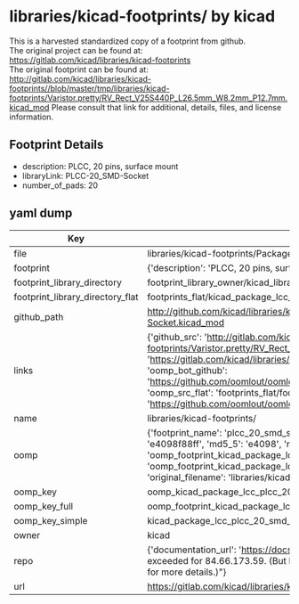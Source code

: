 # libraries/kicad-footprints/ by kicad  
This is a harvested standardized copy of a footprint from github.  
The original project can be found at:  
https://gitlab.com/kicad/libraries/kicad-footprints  
The original footprint can be found at:
http://gitlab.com/kicad/libraries/kicad-footprints//blob/master/tmp/libraries/kicad-footprints/Varistor.pretty/RV_Rect_V25S440P_L26.5mm_W8.2mm_P12.7mm.kicad_mod
Please consult that link for additional, details, files, and license information.  
## Footprint Details
* description: PLCC, 20 pins, surface mount  
* libraryLink: PLCC-20_SMD-Socket  
* number_of_pads: 20  
## yaml dump  
| Key | Value |  
| --- | --- |  
| file | libraries/kicad-footprints/Package_LCC.pretty/PLCC-20_SMD-Socket.kicad_mod |  
| footprint | {'description': 'PLCC, 20 pins, surface mount', 'libraryLink': 'PLCC-20_SMD-Socket', 'number_of_pads': 20} |  
| footprint_library_directory | footprint_library_owner/kicad_libraries/kicad-footprints/ |  
| footprint_library_directory_flat | footprints_flat/kicad_package_lcc_plcc_20_smd_socket/working |  
| github_path | http://github.com/kicad/libraries/kicad-footprints//blob/master/tmp/libraries/kicad-footprints/Package_LCC.pretty/PLCC-20_SMD-Socket.kicad_mod |  
| links | {'github_src': 'http://gitlab.com/kicad/libraries/kicad-footprints//blob/master/tmp/libraries/kicad-footprints/Varistor.pretty/RV_Rect_V25S440P_L26.5mm_W8.2mm_P12.7mm.kicad_mod', 'github_src_repo': 'https://gitlab.com/kicad/libraries/kicad-footprints', 'oomp_bot': 'footprints/kicad_package_lcc_plcc_20_smd_socket/working', 'oomp_bot_github': 'https://github.com/oomlout/oomlout_oomp_footprint_bot/tree/main/footprints/kicad_package_lcc_plcc_20_smd_socket/working', 'oomp_src_flat': 'footprints_flat/footprints_flat/kicad_package_lcc_plcc_20_smd_socket/working', 'oomp_src_flat_github': 'https://github.com/oomlout/oomlout_oomp_footprint_src/tree/main/footprints_flat/kicad_package_lcc_plcc_20_smd_socket/working'} |  
| name | libraries/kicad-footprints/ |  
| oomp | {'footprint_name': 'plcc_20_smd_socket', 'library_name': 'package_lcc', 'md5': 'e4098f88ff9e0f44798643b6e0b50905', 'md5_10': 'e4098f88ff', 'md5_5': 'e4098', 'md5_6': 'e4098f', 'oomp_key': 'oomp_kicad_package_lcc_plcc_20_smd_socket', 'oomp_key_extra': 'oomp_footprint_kicad_package_lcc_plcc_20_smd_socket', 'oomp_key_full': 'oomp_footprint_kicad_package_lcc_plcc_20_smd_socket_e4098f', 'oomp_key_simple': 'kicad_package_lcc_plcc_20_smd_socket', 'original_filename': 'libraries/kicad-footprints/Package_LCC.pretty/PLCC-20_SMD-Socket.kicad_mod', 'owner_name': 'kicad'} |  
| oomp_key | oomp_kicad_package_lcc_plcc_20_smd_socket |  
| oomp_key_full | oomp_footprint_kicad_package_lcc_plcc_20_smd_socket |  
| oomp_key_simple | kicad_package_lcc_plcc_20_smd_socket |  
| owner | kicad |  
| repo | {'documentation_url': 'https://docs.github.com/rest/overview/resources-in-the-rest-api#rate-limiting', 'message': "API rate limit exceeded for 84.66.173.59. (But here's the good news: Authenticated requests get a higher rate limit. Check out the documentation for more details.)"} |  
| url | https://gitlab.com/kicad/libraries/kicad-footprints |  

